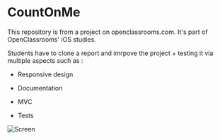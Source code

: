 # CountOnMe

This repository is from a project on openclassrooms.com. It's part of OpenClassrooms' iOS studies.

Students have to clone a report and imrpove the project + testing it via multiple aspects such as :

- Responsive design

- Documentation

- MVC 

- Tests

![Screen](https://user-images.githubusercontent.com/38377722/70713931-67a34d80-1ce7-11ea-8145-2b7841801b4b.png)
